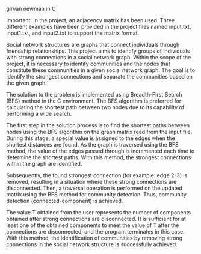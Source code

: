 
girvan newman in C


Important: In the project, an adjacency matrix has been used. Three different examples have been provided in the project files named input.txt, input1.txt, and input2.txt to support the matrix format.


Social network structures are graphs that connect individuals through friendship relationships. This project aims to identify groups of individuals with strong connections in a social network graph. Within the scope of the project, it is necessary to identify communities and the nodes that constitute these communities in a given social network graph. The goal is to identify the strongest connections and separate the communities based on the given graph.

The solution to the problem is implemented using Breadth-First Search (BFS) method in the C environment. The BFS algorithm is preferred for calculating the shortest path between two nodes due to its capability of performing a wide search.

The first step in the solution process is to find the shortest paths between nodes using the BFS algorithm on the graph matrix read from the input file. During this stage, a special value is assigned to the edges when the shortest distances are found. As the graph is traversed using the BFS method, the value of the edges passed through is incremented each time to determine the shortest paths. With this method, the strongest connections within the graph are identified.

Subsequently, the found strongest connection (for example: edge 2-3) is removed, resulting in a situation where these strong connections are disconnected. Then, a traversal operation is performed on the updated matrix using the BFS method for community detection. Thus, community detection (connected-component) is achieved.

The value T obtained from the user represents the number of components obtained after strong connections are disconnected. It is sufficient for at least one of the obtained components to meet the value of T after the connections are disconnected, and the program terminates in this case. With this method, the identification of communities by removing strong connections in the social network structure is successfully achieved.
